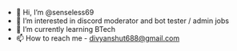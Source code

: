 - 👋 Hi, I’m @senseless69
- 👀 I’m interested in discord moderator and bot tester / admin jobs
- 🌱 I’m currently learning BTech
- 📫 How to reach me - divyanshut688@gmail.com

<!---
senseless69/senseless69 is a ✨ special ✨ repository because its `README.md` (this file) appears on your GitHub profile.
You can click the Preview link to take a look at your changes.
--->
